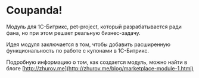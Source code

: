 # Coupanda!

Модуль для 1С-Битрикс, pet-project, который разрабатывается ради фана, но при этом решает реальную бизнес-задачу.

Идея модуля заключается в том, чтобы добавить расширенную функциональность по работе с купонами в 1С-Битрикс.

Подробную информацию о том, как создается модуль, можно найти в блоге [http://zhurov.me](http://zhurov.me/blog/marketplace-module-1.html)